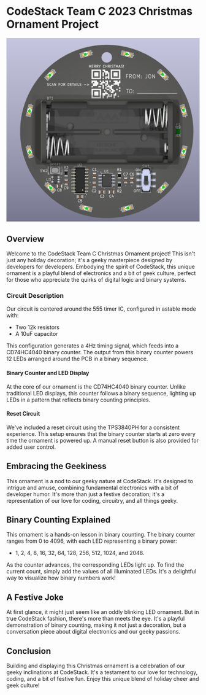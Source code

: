 # CodeStack Team C 2023 Christmas Ornament Project

![Ornament Picture](pics/schematics/3d_front.png)

## Overview

Welcome to the CodeStack Team C Christmas Ornament project! This isn't just any holiday decoration; it's a geeky masterpiece designed by developers for developers. Embodying the spirit of CodeStack, this unique ornament is a playful blend of electronics and a bit of geek culture, perfect for those who appreciate the quirks of digital logic and binary systems.

### Circuit Description

Our circuit is centered around the 555 timer IC, configured in astable mode with:

- Two 12k resistors
- A 10uF capacitor

This configuration generates a 4Hz timing signal, which feeds into a CD74HC4040 binary counter. The output from this binary counter powers 12 LEDs arranged around the PCB in a binary sequence.

#### Binary Counter and LED Display

At the core of our ornament is the CD74HC4040 binary counter. Unlike traditional LED displays, this counter follows a binary sequence, lighting up LEDs in a pattern that reflects binary counting principles.

#### Reset Circuit

We've included a reset circuit using the TPS3840PH for a consistent experience. This setup ensures that the binary counter starts at zero every time the ornament is powered up. A manual reset button is also provided for added user control.

## Embracing the Geekiness

This ornament is a nod to our geeky nature at CodeStack. It's designed to intrigue and amuse, combining fundamental electronics with a bit of developer humor. It's more than just a festive decoration; it's a representation of our love for coding, circuitry, and all things geeky.

## Binary Counting Explained

This ornament is a hands-on lesson in binary counting. The binary counter ranges from 0 to 4096, with each LED representing a binary power:

- 1, 2, 4, 8, 16, 32, 64, 128, 256, 512, 1024, and 2048.

As the counter advances, the corresponding LEDs light up. To find the current count, simply add the values of all illuminated LEDs. It's a delightful way to visualize how binary numbers work!

## A Festive Joke

At first glance, it might just seem like an oddly blinking LED ornament. But in true CodeStack fashion, there's more than meets the eye. It's a playful demonstration of binary counting, making it not just a decoration, but a conversation piece about digital electronics and our geeky passions.

## Conclusion

Building and displaying this Christmas ornament is a celebration of our geeky inclinations at CodeStack. It's a testament to our love for technology, coding, and a bit of festive fun. Enjoy this unique blend of holiday cheer and geek culture!
